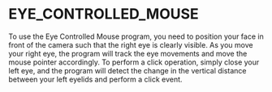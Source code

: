 # EYE_CONTROLLED_MOUSE
To use the Eye Controlled Mouse program, you need to position your face in front of the camera such that the right eye is clearly visible. As you move your right eye, the program will track the eye movements and move the mouse pointer accordingly. To perform a click operation, simply close your left eye, and the program will detect the change in the vertical distance between your left eyelids and perform a click event.
